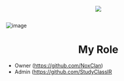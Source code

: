 
</h1>


<p align="center">
   <a href="https://github.com/Matary1">
 <img src="https://skillicons.dev/icons?i=discord,instagram,twitter,github,gitlab,vercel,figma,Bitbucket" />
  </a>
 </p>
   
## 


 

![image](https://user-images.githubusercontent.com/120823949/225657366-f3cbe50c-cbdb-4ca7-b8ba-742a09b15013.png)
<h1 align="center">
     My Role 
</h1>

    
* Owner (https://github.com/NoxClan)
* Admin (https://github.com/StudyClassIR
